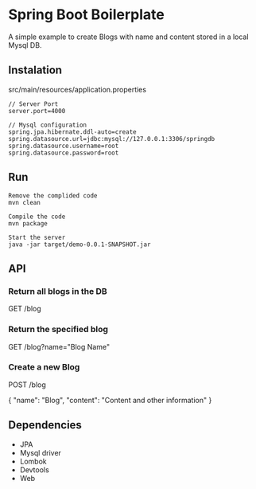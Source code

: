 # Spring Boot Boilerplate

A simple example to create Blogs with name and content stored in a local Mysql DB.

## Instalation

src/main/resources/application.properties

```
// Server Port
server.port=4000

// Mysql configuration
spring.jpa.hibernate.ddl-auto=create
spring.datasource.url=jdbc:mysql://127.0.0.1:3306/springdb
spring.datasource.username=root
spring.datasource.password=root
```

## Run
```
Remove the complided code
mvn clean

Compile the code
mvn package

Start the server
java -jar target/demo-0.0.1-SNAPSHOT.jar
```

## API
### Return all blogs in the DB
GET /blog


### Return the specified blog
GET /blog?name="Blog Name"

### Create a new Blog
POST /blog

{
  "name": "Blog",
  "content": "Content and other information"
}


## Dependencies

- JPA
- Mysql driver
- Lombok 
- Devtools
- Web
